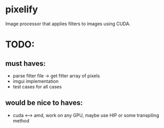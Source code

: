 # pixelify
Image processor that applies filters to images using CUDA. 

# TODO:

## must haves:
- parse filter file -> get filter array of pixels 
- imgui implementation
- test cases for all cases

## would be nice to haves:
- cuda <--> amd, work on any GPU, maybe use HIP or some transpiling method 
